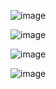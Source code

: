 ![image](https://github.com/xiang3304/xiang334/assets/167154090/837dcac8-c621-4732-9528-9adbf32fd26e)

![image](https://github.com/xiang3304/xiang334/assets/167154090/2fc74c44-cae4-4efd-a045-1a1aa99a25f6)

![image](https://github.com/xiang3304/xiang334/assets/167154090/32136e64-e9ca-4dae-b113-6593dbe9dbc7)

![image](https://github.com/xiang3304/xiang334/assets/167154090/c5be3195-99b8-416f-bdf7-244d0e2b3718)

